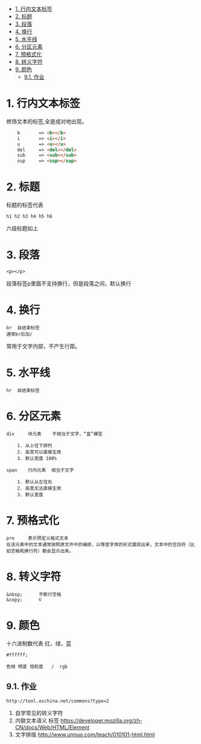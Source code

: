 <!-- TOC -->

- [1. 行内文本标签](#1-行内文本标签)
- [2. 标题](#2-标题)
- [3. 段落](#3-段落)
- [4. 换行](#4-换行)
- [5. 水平线](#5-水平线)
- [6. 分区元素](#6-分区元素)
- [7. 预格式化](#7-预格式化)
- [8. 转义字符](#8-转义字符)
- [9. 颜色](#9-颜色)
    - [9.1. 作业](#91-作业)

<!-- /TOC -->
# 1. 行内文本标签

修饰文本的标签,全是成对地出现。
```html
    b       => <b></b>
    i       => <i></i>
    u       => <u></u>
    del     => <del></del>
    sub     => <sub></sub>
    sup     => <sup></sup>
```
# 2. 标题

标题的标签代表

    h1 h2 h3 h4 h5 h6

六级标题如上

# 3. 段落

    <p></p>

段落标签p里面不支持换行，但是段落之间，默认换行

# 4. 换行

    br  自结束标签
    通常br后加/

常用于文字内部，不产生行距。

# 5. 水平线

    hr  自结束标签

# 6. 分区元素

    div     块元素    不相当于文字，“盒”模型   

        1. 从上往下排列
        2. 高宽可以直接生效
        3. 默认宽度 100%

    span    行内元素  相当于文字

        1. 默认从左往右
        2. 高宽无法直接生效
        3. 默认宽度

# 7. 预格式化

    pre     表示预定义格式文本
    在该元素中的文本通常按照原文件中的编排，以等宽字体的形式展现出来，文本中的空白符（比如空格和换行符）都会显示出来。

# 8. 转义字符

    &nbsp;      不断行空格
    &copy;      ©

# 9. 颜色

十六进制数代表 红，绿，蓝
    
    #ffffff;

    色相 明度 饱和度   /  rgb
    
## 9.1. 作业

    http://tool.oschina.net/commons?type=2
    
1. 自学常见的转义字符
2. 内联文本语义 标签  https://developer.mozilla.org/zh-CN/docs/Web/HTML/Element
2. 文字排版 http://www.unnuo.com/teach/010101-html.html